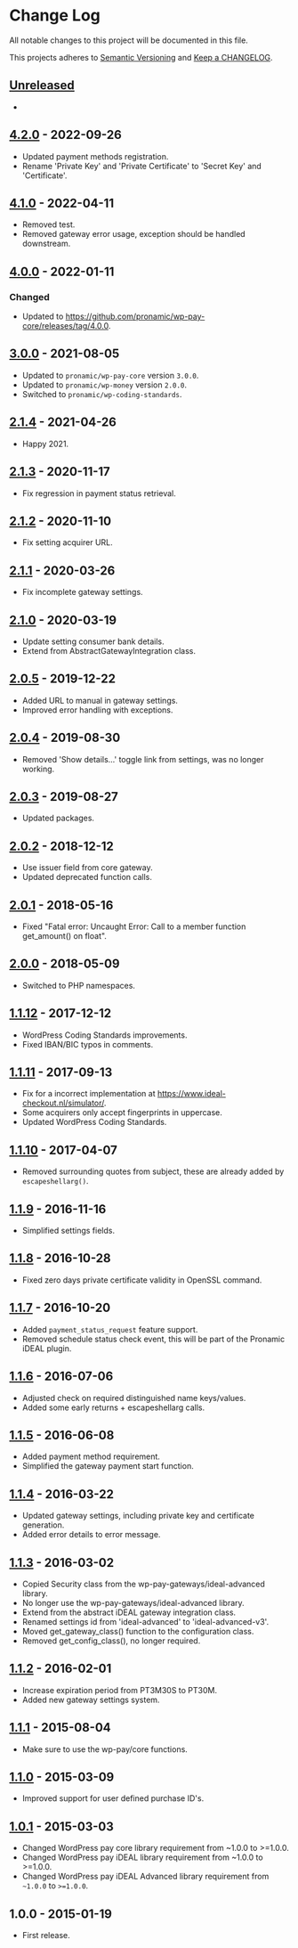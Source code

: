 # Change Log

All notable changes to this project will be documented in this file.

This projects adheres to [Semantic Versioning](http://semver.org/) and [Keep a CHANGELOG](http://keepachangelog.com/).

## [Unreleased][unreleased]
-

## [4.2.0] - 2022-09-26
- Updated payment methods registration.
- Rename 'Private Key' and 'Private Certificate' to 'Secret Key' and 'Certificate'.

## [4.1.0] - 2022-04-11
- Removed test.
- Removed gateway error usage, exception should be handled downstream.

## [4.0.0] - 2022-01-11
### Changed
- Updated to https://github.com/pronamic/wp-pay-core/releases/tag/4.0.0.

## [3.0.0] - 2021-08-05
- Updated to `pronamic/wp-pay-core`  version `3.0.0`.
- Updated to `pronamic/wp-money`  version `2.0.0`.
- Switched to `pronamic/wp-coding-standards`.

## [2.1.4] - 2021-04-26
- Happy 2021.

## [2.1.3] - 2020-11-17
- Fix regression in payment status retrieval.

## [2.1.2] - 2020-11-10
- Fix setting acquirer URL.

## [2.1.1] - 2020-03-26
- Fix incomplete gateway settings.

## [2.1.0] - 2020-03-19
- Update setting consumer bank details.
- Extend from AbstractGatewayIntegration class.

## [2.0.5] - 2019-12-22
- Added URL to manual in gateway settings.
- Improved error handling with exceptions.

## [2.0.4] - 2019-08-30
- Removed 'Show details…' toggle link from settings, was no longer working.

## [2.0.3] - 2019-08-27
- Updated packages.

## [2.0.2] - 2018-12-12
- Use issuer field from core gateway.
- Updated deprecated function calls.

## [2.0.1] - 2018-05-16
- Fixed "Fatal error: Uncaught Error: Call to a member function get_amount() on float".

## [2.0.0] - 2018-05-09
- Switched to PHP namespaces.

## [1.1.12] - 2017-12-12
- WordPress Coding Standards improvements.
- Fixed IBAN/BIC typos in comments.

## [1.1.11] - 2017-09-13
- Fix for a incorrect implementation at https://www.ideal-checkout.nl/simulator/.
- Some acquirers only accept fingerprints in uppercase.
- Updated WordPress Coding Standards.

## [1.1.10] - 2017-04-07
- Removed surrounding quotes from subject, these are already added by `escapeshellarg()`.

## [1.1.9] - 2016-11-16
- Simplified settings fields.

## [1.1.8] - 2016-10-28
- Fixed zero days private certificate validity in OpenSSL command.

## [1.1.7] - 2016-10-20
- Added `payment_status_request` feature support.
- Removed schedule status check event, this will be part of the Pronamic iDEAL plugin.

## [1.1.6] - 2016-07-06
- Adjusted check on required distinguished name keys/values.
- Added some early returns + escapeshellarg calls.

## [1.1.5] - 2016-06-08
- Added payment method requirement.
- Simplified the gateway payment start function.

## [1.1.4] - 2016-03-22
- Updated gateway settings, including private key and certificate generation.
- Added error details to error message.

## [1.1.3] - 2016-03-02
- Copied Security class from the wp-pay-gateways/ideal-advanced library.
- No longer use the wp-pay-gateways/ideal-advanced library.
- Extend from the abstract iDEAL gateway integration class.
- Renamed settings id from 'ideal-advanced' to 'ideal-advanced-v3'.
- Moved get_gateway_class() function to the configuration class.
- Removed get_config_class(), no longer required.

## [1.1.2] - 2016-02-01
- Increase expiration period from PT3M30S to PT30M.
- Added new gateway settings system.

## [1.1.1] - 2015-08-04
- Make sure to use the wp-pay/core functions.

## [1.1.0] - 2015-03-09
- Improved support for user defined purchase ID's.

## [1.0.1] - 2015-03-03
- Changed WordPress pay core library requirement from ~1.0.0 to >=1.0.0.
- Changed WordPress pay iDEAL library requirement from ~1.0.0 to >=1.0.0.
- Changed WordPress pay iDEAL Advanced library requirement from `~1.0.0` to `>=1.0.0`.

## 1.0.0 - 2015-01-19
- First release.

[unreleased]: https://github.com/wp-pay-gateways/ideal-advanced-v3/compare/4.2.0...HEAD
[4.2.0]: https://github.com/pronamic/wp-pronamic-pay-ideal-advanced-v3/compare/4.1.0...4.2.0
[4.1.0]: https://github.com/wp-pay-gateways/ideal-advanced-v3/compare/4.0.0...4.1.0
[4.0.0]: https://github.com/wp-pay-gateways/ideal-advanced-v3/compare/3.0.0...4.0.0
[3.0.0]: https://github.com/wp-pay-gateways/ideal-advanced-v3/compare/2.1.4...3.0.0
[2.1.4]: https://github.com/wp-pay-gateways/ideal-advanced-v3/compare/2.1.3...2.1.4
[2.1.3]: https://github.com/wp-pay-gateways/ideal-advanced-v3/compare/2.1.2...2.1.3
[2.1.2]: https://github.com/wp-pay-gateways/ideal-advanced-v3/compare/2.1.1...2.1.2
[2.1.1]: https://github.com/wp-pay-gateways/ideal-advanced-v3/compare/2.1.0...2.1.1
[2.1.0]: https://github.com/wp-pay-gateways/ideal-advanced-v3/compare/2.0.5...2.1.0
[2.0.5]: https://github.com/wp-pay-gateways/ideal-advanced-v3/compare/2.0.4...2.0.5
[2.0.4]: https://github.com/wp-pay-gateways/ideal-advanced-v3/compare/2.0.3...2.0.4
[2.0.3]: https://github.com/wp-pay-gateways/ideal-advanced-v3/compare/2.0.2...2.0.3
[2.0.2]: https://github.com/wp-pay-gateways/ideal-advanced-v3/compare/2.0.1...2.0.2
[2.0.1]: https://github.com/wp-pay-gateways/ideal-advanced-v3/compare/2.0.0...2.0.1
[2.0.0]: https://github.com/wp-pay-gateways/ideal-advanced-v3/compare/1.1.12...2.0.0
[1.1.12]: https://github.com/wp-pay-gateways/ideal-advanced-v3/compare/1.1.11...1.1.12
[1.1.11]: https://github.com/wp-pay-gateways/ideal-advanced-v3/compare/1.1.10...1.1.11
[1.1.10]: https://github.com/wp-pay-gateways/ideal-advanced-v3/compare/1.1.9...1.1.10
[1.1.9]: https://github.com/wp-pay-gateways/ideal-advanced-v3/compare/1.1.8...1.1.9
[1.1.8]: https://github.com/wp-pay-gateways/ideal-advanced-v3/compare/1.1.7...1.1.8
[1.1.7]: https://github.com/wp-pay-gateways/ideal-advanced-v3/compare/1.1.6...1.1.7
[1.1.6]: https://github.com/wp-pay-gateways/ideal-advanced-v3/compare/1.1.5...1.1.6
[1.1.5]: https://github.com/wp-pay-gateways/ideal-advanced-v3/compare/1.1.4...1.1.5
[1.1.4]: https://github.com/wp-pay-gateways/ideal-advanced-v3/compare/1.1.3...1.1.4
[1.1.3]: https://github.com/wp-pay-gateways/ideal-advanced-v3/compare/1.1.2...1.1.3
[1.1.2]: https://github.com/wp-pay-gateways/ideal-advanced-v3/compare/1.1.1...1.1.2
[1.1.1]: https://github.com/wp-pay-gateways/ideal-advanced-v3/compare/1.1.0...1.1.1
[1.1.0]: https://github.com/wp-pay-gateways/ideal-advanced-v3/compare/1.0.1...1.1.0
[1.0.1]: https://github.com/wp-pay-gateways/ideal-advanced-v3/compare/1.0.0...1.0.1
